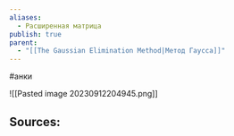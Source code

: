 ```yaml
---
aliases:
  - Расширенная матрица
publish: true
parent:
  - "[[The Gaussian Elimination Method|Метод Гаусса]]"
---
```

#анки

![[Pasted image 20230912204945.png]]




**Sources:**
- 

